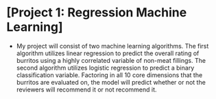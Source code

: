 # [Project 1: Regression Machine Learning]

* My project will consist of two machine learning algorithms.  The first algorithm utilizes linear regression to predict the overall rating of burritos using a highly correlated variable of non-meat fillings.  The second algorithm utilizes logistic regression to predict a binary classification variable.  Factoring in all 10 core dimensions that the burritos are evaluated on, the model will predict whether or not the reviewers will recommend it or not recommend it.

